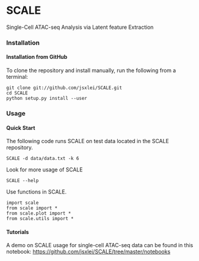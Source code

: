 # SCALE
Single-Cell ATAC-seq Analysis via Latent feature Extraction

### Installation

#### Installation from GitHub

To clone the repository and install manually, run the following from a terminal:

    git clone git://github.com/jsxlei/SCALE.git
    cd SCALE
    python setup.py install --user

### Usage

#### Quick Start

The following code runs SCALE on test data located in the SCALE repository.

	SCALE -d data/data.txt -k 6
	
Look for more usage of SCALE

	SCALE --help 

Use functions in SCALE.

    import scale
	from scale import *
    from scale.plot import *
	from scale.utils import *
    

#### Tutorials
A demo on SCALE usage for single-cell ATAC-seq data can be found in this notebook: 
https://github.com/jsxlei/SCALE/tree/master/notebooks
